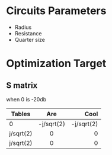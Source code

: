 # Circuits Parameters

* Radius
* Resistance
* Quarter size

# Optimization Target

## S matrix
when 0 is -20db


| Tables        |    Are     |       Cool |
|---------------|:----------:|-----------:|
| 0             | -j/sqrt(2) | -j/sqrt(2) |
| j/sqrt(2)     |     0      |          0 |
| j/sqrt(2) |     0      |          0 |
